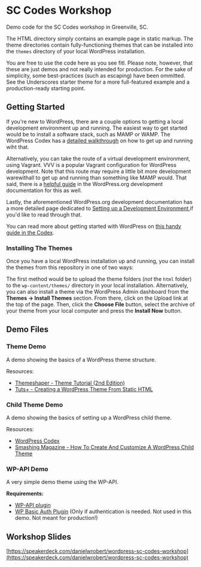 # SC Codes Workshop

Demo code for the SC Codes workshop in Greenville, SC.

The HTML directory simply contains an example page in static markup. The theme directories contain fully-functioning themes that can be installed into the `themes` directory of your local WordPress installation.

You are free to use the code here as you see fitl. Please note, however, that these are just demos and not really intended for production. For the sake of simplicity, some best-practices (such as escaping) have been ommitted. See the Underscores starter theme for a more full-featured example and a production-ready starting point.


## Getting Started

If you're new to WordPress, there are a couple options to getting a local development environment up and running. The easiest way to get started would be to install a software stack, such as MAMP or WAMP. The WordPress Codex has a [detailed walkthrough](https://codex.wordpress.org/Installing_WordPress_Locally_on_Your_Mac_With_MAMP) on how to get up and running wiht that.

Alternatively, you can take the route of a virtual development environment, using Vagrant. VVV is a popular Vagrant configuration for WordPress development. Note that this route may require a little bit more development warewithall to get up and running than something like MAMP would. That said, there is a [helpful guide](https://make.wordpress.org/core/handbook/tutorials/installing-a-local-server/installing-vvv/) in the WordPress.org development documentation for this as well.

Lastly, the aforementioned WordPress.org development documentation has a more detailed page dedicated to [Setting up a Development Environment](https://developer.wordpress.org/themes/getting-started/setting-up-a-development-environment/),if you'd like to read through that.

You can read more about getting started with WordPress on [this handy guide in the Codex](https://codex.wordpress.org/Getting_Started_with_WordPress).

### Installing The Themes

Once you have a local WordPress installation up and running, you can install the themes from this repository in one of two ways:

The first method would be to upload the theme folders (_not_ the `html` folder) to the `wp-content/themes/` directory in your local installation.
Alternatively, you can also install a theme via the WordPress Admin dashboard from the **Themes -> Install Themes** section. From there, click on the Upload link at the top of the page. Then, click the **Choose File** button, select the archive of your theme from your local computer and press the **Install Now** button.


## Demo Files

### Theme Demo

A demo showing the basics of a WordPress theme structure.

Resources:

- [Themeshaper - Theme Tutorial (2nd Edition)](https://themeshaper.com/2012/10/22/the-themeshaper-wordpress-theme-tutorial-2nd-edition/)
- [Tuts+ - Creating a WordPress Theme From Static HTML](https://code.tutsplus.com/series/creating-a-wordpress-theme-from-static-html--wp-34294)


### Child Theme Demo

A demo showing the basics of setting up a WordPress child theme.

Resources:

- [WordPress Codex](https://codex.wordpress.org/Child_Themes)
- [Smashing Magazine - How To Create And Customize A WordPress Child Theme](https://www.smashingmagazine.com/2016/01/create-customize-wordpress-child-theme)


### WP-API Demo

A very simple demo theme using the WP-API.

**Requirements:**
- [WP-API plugin](https://wordpress.org/plugins/rest-api/)
- [WP Basic Auth Plugin](https://github.com/WP-API/Basic-Auth) (Only if authentication is needed. Not used in this demo. Not meant for production!)


## Workshop Slides

[https://speakerdeck.com/danielwrobert/wordpress-sc-codes-workshop](https://speakerdeck.com/danielwrobert/wordpress-sc-codes-workshop)
